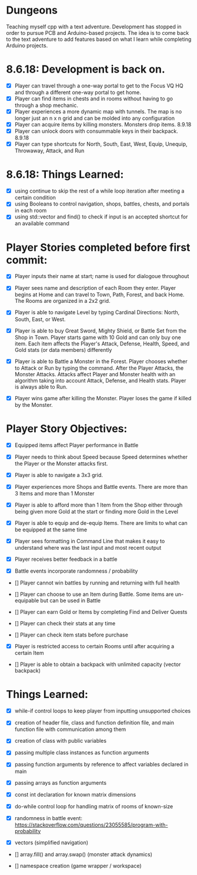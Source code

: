 # Dungeons
Teaching myself cpp with a text adventure. Development has stopped in order to pursue PCB and Arduino-based projects. The idea is to come back to the text adventure to add features based on what I learn while completing Arduino projects.

# 8.6.18: Development is back on.
* [x] Player can travel through a one-way portal to get to the Focus VQ HQ and through a different one-way portal to get home.
* [x] Player can find items in chests and in rooms without having to go through a shop mechanic.
* [x] Player experiences a more dynamic map with tunnels. The map is no longer just an n x n grid and can be molded into any configuration
* [x] Player can acquire items by killing monsters. Monsters drop items. 8.9.18
* [x] Player can unlock doors with consummable keys in their backpack. 8.9.18
* [x] Player can type shortcuts for North, South, East, West, Equip, Unequip, Throwaway, Attack, and Run

# 8.6.18: Things Learned:
* [x] using continue to skip the rest of a while loop iteration after meeting a certain condition
* [x] using Booleans to control navigation, shops, battles, chests, and portals in each room
* [x] using std::vector<string> and find() to check if input is an accepted shortcut for an available command

# Player Stories completed before first commit:
* [x] Player inputs their name at start; name is used for dialogoue throughout

* [x] Player sees name and description of each Room they enter. Player begins at Home and can travel to Town, Path, Forest, and back Home.
The Rooms are organized in a 2x2 grid.

* [x] Player is able to navigate Level by typing Cardinal Directions: North, South, East, or West.

* [x] Player is able to buy Great Sword, Mighty Shield, or Battle Set from the Shop in Town.
Player starts game with 10 Gold and can only buy one item. Each item affects the Player's Attack, Defense, Health, Speed, and Gold stats (or data members) differently

* [x] Player is able to Battle a Monster in the Forest. Player chooses whether to Attack or Run by typing the command. After the Player Attacks, the Monster Attacks.
Attacks affect Player and Monster health with an algorithm taking into account Attack, Defense, and Health stats. Player is always able to Run.

* [x] Player wins game after killing the Monster. Player loses the game if killed by the Monster.

# Player Story Objectives:
* [x] Equipped items affect Player performance in Battle
 
* [x] Player needs to think about Speed because Speed determines whether the Player or the Monster attacks first.

* [x] Player is able to navigate a 3x3 grid.

* [x] Player experiences more Shops and Battle events. There are more than 3 Items and more than 1 Monster

* [x] Player is able to afford more than 1 Item from the Shop either through being given more Gold at the start or finding more Gold in the Level

* [x] Player is able to equip and de-equip Items. There are limits to what can be equipped at the same time

* [x] Player sees formatting in Command Line that makes it easy to understand where was the last input and most recent output

* [x] Player receives better feedback in a battle

* [x] Battle events incorporate randomness / probability

* [] Player cannot win battles by running and returning with full health

* [] Player can choose to use an Item during Battle. Some items are un-equipable but can be used in Battle

* [] Player can earn Gold or Items by completing Find and Deliver Quests

* [] Player can check their stats at any time

* [] Player can check item stats before purchase

* [x] Player is restricted access to certain Rooms until after acquiring a certain Item

* [] Player is able to obtain a backpack with unlimited capacity (vector backpack)

# Things Learned:
* [x] while-if control loops to keep player from inputting unsupported choices

* [x] creation of header file, class and function definition file, and main function file with communication among them

* [x] creation of class with public variables

* [x] passing multiple class instances as function arguments

* [x] passing function arguments by reference to affect variables declared in main

* [x] passing arrays as function arguments

* [x] const int declaration for known matrix dimensions

* [x] do-while control loop for handling matrix of rooms of known-size

* [x] randomness in battle event: https://stackoverflow.com/questions/23055585/program-with-probability

* [x] vectors (simplified navigation)

* [] array.fill() and array.swap() (monster attack dynamics)

* [] namespace creation (game wrapper / workspace)

